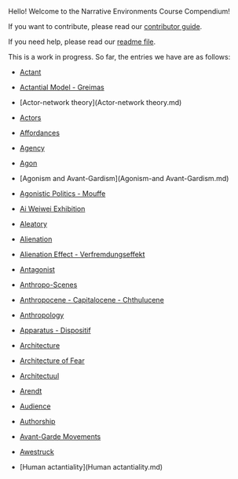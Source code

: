 Hello! Welcome to the Narrative Environments Course Compendium!

If you want to contribute, please read our [contributor guide](contributorGuide.md).

If you need help, please read our [readme file](README.md).

This is a work in progress. So far, the entries we have are as follows:

* [Actant](actant.md)
* [Actantial Model - Greimas](Actantial-Model-Greimas.md)
* [Actor-network theory](Actor-network theory.md)
* [Actors](Actors.md)
* [Affordances](Affordances.md)
* [Agency](Agency.md)
* [Agon](Agon.md)
* [Agonism and Avant-Gardism](Agonism-and Avant-Gardism.md)
* [Agonistic Politics - Mouffe](Agonistic-Politics-Mouffe.md)
* [Ai Weiwei Exhibition](Ai-Weiwei-Exhibition.md)
* [Aleatory](Aleatory.md)
* [Alienation](Alienation.md)
* [Alienation Effect - Verfremdungseffekt](Alienation-Effect-Verfremdungseffekt.md)
* [Antagonist](Antagonist.md)
* [Anthropo-Scenes](Anthropo-Scenes.md)
* [Anthropocene - Capitalocene - Chthulucene](Anthropocene-Capitalocene-Chthulucene.md)
* [Anthropology](Anthropology.md)
* [Apparatus - Dispositif](Apparatus-Dispositif.md)
* [Architecture](Architecture.md)
* [Architecture of Fear](Architecture-of-Fear.md)
* [Architectuul](Architectuul.md)
* [Arendt](Arendt.md)
* [Audience](Audience.md)
* [Authorship](Authorship.md)
* [Avant-Garde Movements](Avant-Garde-Movements.md)
* [Awestruck](Awestruck.md)

* [Human actantiality](Human actantiality.md)
